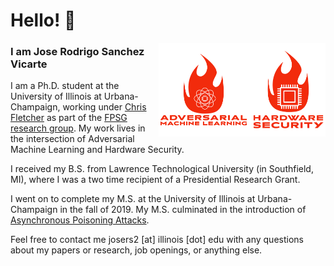 # Hello! 👋
<!-- <a href="https://jose-sv.github.io/"><img alt="Fire CPU logo" src="https://github.com/jose-sv/jose-sv/raw/master/hw_fire.png" align="right" height="150" /></a> -->
<!-- <a href="https://jose-sv.github.io/"><img alt="Fire ML logo" src="https://github.com/jose-sv/jose-sv/raw/master/ml_fire.png" align="right" height="150" /></a> -->
<a href="https://jose-sv.github.io/"><img alt="Fire logo" src="https://github.com/jose-sv/jose-sv/raw/master/full.png" align="right" height="150" /></a>

### I am Jose Rodrigo Sanchez Vicarte

I am a Ph.D. student at the University of Illinois at Urbana-Champaign, working under [Chris Fletcher](http://cwfletcher.net/) as part of the [FPSG research group](https://github.com/FPSG-UIUC). My work lives in the intersection of Adversarial Machine Learning and Hardware Security.

I received my B.S. from Lawrence Technological University (in Southfield, MI), where I was a two time recipient of a Presidential Research Grant.

I went on to complete my M.S. at the University of Illinois at Urbana-Champaign in the fall of 2019. My M.S. culminated in the introduction of [Asynchronous Poisoning Attacks](https://dl.acm.org/doi/abs/10.1145/3373376.3378462).

Feel free to contact me josers2 [at] illinois [dot] edu with any questions about my papers or research, job openings, or anything else.
